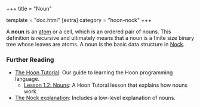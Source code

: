 +++
title = "Noun"

template = "doc.html"
[extra]
category = "hoon-nock"
+++

A **noun** is an [atom](/docs/glossary/atom) or a cell, which is an ordered pair of nouns. This definition is recursive and ultimately means that a noun is a finite size binary tree whose leaves are atoms. A noun is the basic data structure in [Nock](/docs/glossary/nock).

### Further Reading

- [The Hoon Tutorial](/docs/hoon/hoon-school/): Our guide to learning the Hoon programming language.
  - [Lesson 1.2: Nouns](/docs/hoon/hoon-school/nouns): A Hoon Tutoral lesson that explains how nouns work.
- [The Nock explanation](/docs/nock/): Includes a low-level explanation of nouns.
